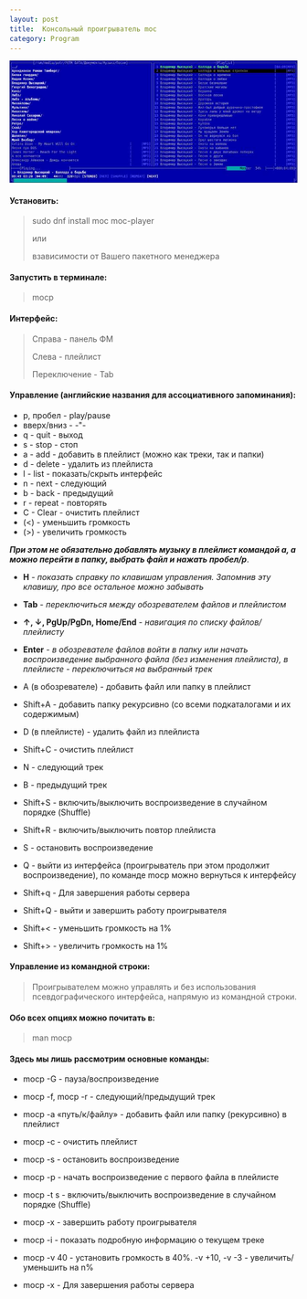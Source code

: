 ```yaml
---
layout: post
title:  Консольный проигрыватель moc
category: Program
---
```


![](/image/my_image/moc.jpg)

#### Установить:


>
>sudo dnf install moc moc-player
>
>или 
>
>взависимости от Вашего пакетного менеджера

#### Запустить в терминале:

>mocp

#### Интерфейс:

>Справа - панель ФМ
>
>Слева - плейлист
>
>Переключение - Tab

#### Управление (английские названия для ассоциативного запоминания):

- p, пробел - play/pause
- вверх/вниз - -"-
- q - quit - выход
- s - stop - стоп
- a - add - добавить в плейлист (можно как треки, так и папки)
- d - delete - удалить из плейлиста
- l - list - показать/скрыть интерфейс
- n - next - следующий
- b - back - предыдущий
- r - repeat - повторять
- C - Clear - очистить плейлист
- (<) - уменьшить громкость
- (>) - увеличить громкость
  
 ***При этом не обязательно добавлять музыку в плейлист командой a, а можно перейти в папку, 
 выбрать файл и нажать пробел/p***.

- **H** - *показать справку по клавишам управления. Запомнив эту клавишу, про все остальное можно забывать*
 
- **Tab** - *переключиться между обозревателем файлов и плейлистом*

- **↑, ↓, PgUp/PgDn, Home/End** - *навигация по списку файлов/плейлисту*

- **Enter** - 
*в обозревателе файлов войти в папку или начать воспроизведение выбранного файла (без 
 изменения плейлиста),
в плейлисте - переключиться на выбранный трек*

- A  (в обозревателе) - добавить файл или папку в плейлист

- Shift+A - добавить папку рекурсивно (со всеми подкаталогами и их содержимым)

- D (в плейлисте) - удалить файл из плейлиста

- Shift+C - очистить плейлист

- N - следующий трек

- B - предыдущий трек

- Shift+S - включить/выключить воспроизведение в случайном порядке (Shuffle)

- Shift+R - включить/выключить повтор плейлиста

- S - остановить воспроизведение

- Q - выйти из интерфейса (проигрыватель при этом продолжит воспроизведение), по команде mocp 
 можно вернуться к интерфейсу

- Shift+q - Для завершения работы сервера

- Shift+Q - выйти и завершить работу проигрывателя

- Shift+< - уменьшить громкость на 1%

- Shift+> - увеличить громкость на 1%

#### Управление из командной строки:

>Проигрывателем можно управлять и без использования псевдографического интерфейса, напрямую из 
командной строки.

#### Обо всех опциях можно почитать в:
 
>man mocp

#### Здесь мы лишь рассмотрим основные команды:

- mocp -G - пауза/воспроизведение

- mocp -f, mocp -r - следующий/предыдущий трек

- mocp -a «путь/к/файлу» - добавить файл или папку (рекурсивно) в плейлист

- mocp -c - очистить плейлист

- mocp -s - остановить воспроизведение

- mocp -p - начать воспроизведение с первого файла в плейлисте

- mocp -t s - включить/выключить воспроизведение в случайном порядке (Shuffle)

- mocp -x - завершить работу проигрывателя

- mocp -i - показать подробную информацию о текущем треке

- mocp -v 40 - установить громкость в 40%. -v +10, -v -3 - увеличить/уменьшить на n%

- mocp -x  -  Для завершения работы сервера


